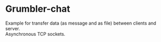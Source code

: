 # Grumbler-chat

Example for transfer data (as message and as file) between clients and server.  
Asynchronous TCP sockets.
